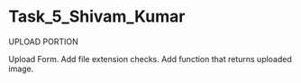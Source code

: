 # Task_5_Shivam_Kumar
UPLOAD PORTION

Upload Form.
Add file extension checks.
Add function that returns uploaded image.
